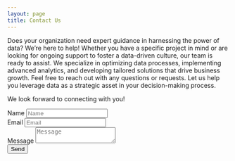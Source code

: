 ```yaml
---
layout: page
title: Contact Us
---
```


Does your organization need expert guidance in harnessing the power of data? We’re here to help! Whether you have a specific project in mind or are looking for ongoing support to foster a data-driven culture, our team is ready to assist. We specialize in optimizing data processes, implementing advanced analytics, and developing tailored solutions that drive business growth.
Feel free to reach out with any questions or requests. Let us help you leverage data as a strategic asset in your decision-making process.

We look forward to connecting with you!

<form action="https://submit-form.com/zZmYoYk7R" class="form-container">
  <div class="form-group">
    <label for="name">Name</label>
    <input type="text" id="name" name="name" placeholder="Name" required="required" class="form-control" />
  </div>
  <div class="form-group">
    <label for="email">Email</label>
    <input type="email" id="email" name="email" placeholder="Email" required="required" class="form-control" />
  </div>
  <div class="form-group">
    <label for="message">Message</label>
    <textarea id="message" name="message" placeholder="Message" required="required" class="form-control"></textarea>
  </div>
  <button type="submit" class="btn btn-primary">Send</button>
</form>
